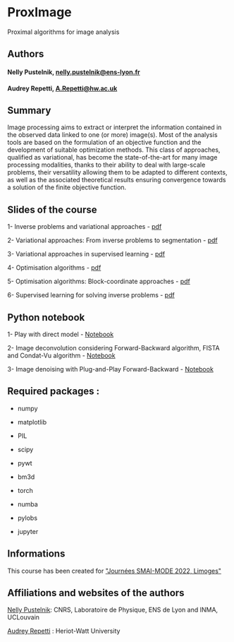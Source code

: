 # ProxImage
Proximal algorithms for image analysis

## Authors

#### Nelly Pustelnik, nelly.pustelnik@ens-lyon.fr 

#### Audrey Repetti, A.Repetti@hw.ac.uk

## Summary

Image processing  aims to extract or interpret the information contained in the observed data linked to one (or more) image(s). Most of the analysis tools are based on the formulation of an objective function and the development of suitable optimization methods. This class of approaches, qualified as variational, has become the state-of-the-art for many image processing modalities, thanks to their ability to deal with large-scale problems, their versatility allowing them to be adapted to different contexts, as well as the associated theoretical results ensuring convergence towards a solution of the finite objective function.

## Slides of the course

1-  Inverse problems and variational approaches - [pdf](https://github.com/npusteln/ProxImage/raw/main/Slides/Part1.pdf)

2- Variational approaches: From inverse problems to segmentation - [pdf](https://github.com/npusteln/ProxImage/raw/main/Slides/Part2.pdf)

3- Variational approaches in supervised learning - [pdf](https://github.com/npusteln/ProxImage/raw/main/Slides/Part3.pdf)

4- Optimisation algorithms - [pdf](https://github.com/npusteln/ProxImage/raw/main/Slides/Part4.pdf)

5- Optimisation algorithms: Block-coordinate approaches - [pdf](https://github.com/npusteln/ProxImage/raw/main/Slides/Part5.pdf)

6- Supervised learning for solving inverse problems - [pdf](https://github.com/npusteln/ProxImage/raw/main/Slides/Part6.pdf)



## Python notebook

1- Play with direct model - [Notebook](https://github.com/npusteln/ProxImage/blob/main/Python_tutorial/Tutorial_part1.ipynb)

2- Image deconvolution considering Forward-Backward algorithm, FISTA and Condat-Vu algorithm - [Notebook](https://github.com/npusteln/ProxImage/blob/main/Python_tutorial/Tutorial_part2.ipynb)

3- Image denoising with Plug-and-Play Forward-Backward - [Notebook](https://github.com/npusteln/ProxImage/blob/main/Python_tutorial/Tutorial_part3.ipynb)


## Required packages :

  * numpy
  
  * matplotlib
  
  * PIL
   
  * scipy
   
  * pywt
   
  * bm3d
   
  * torch
   
  * numba
   
  * pylobs
   
  * jupyter

## Informations

This course has been created for ["Journées SMAI-MODE 2022, Limoges"](https://indico.math.cnrs.fr/event/6564/)

## Affiliations and websites of the authors 

[Nelly Pustelnik](http://perso.ens-lyon.fr/nelly.pustelnik/): CNRS, Laboratoire de Physique, ENS de Lyon and INMA, UCLouvain

[Audrey Repetti](https://sites.google.com/view/audreyrepetti) : Heriot-Watt University



